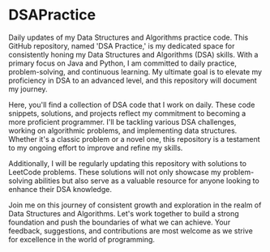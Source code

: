 # DSAPractice
Daily updates of my Data Structures and Algorithms practice code.
This GitHub repository, named 'DSA Practice,' is my dedicated space for consistently honing my Data Structures and Algorithms (DSA) skills. With a primary focus on Java and Python, I am committed to daily practice, problem-solving, and continuous learning. My ultimate goal is to elevate my proficiency in DSA to an advanced level, and this repository will document my journey.

Here, you'll find a collection of DSA code that I work on daily. These code snippets, solutions, and projects reflect my commitment to becoming a more proficient programmer. I'll be tackling various DSA challenges, working on algorithmic problems, and implementing data structures. Whether it's a classic problem or a novel one, this repository is a testament to my ongoing effort to improve and refine my skills.

Additionally, I will be regularly updating this repository with solutions to LeetCode problems. These solutions will not only showcase my problem-solving abilities but also serve as a valuable resource for anyone looking to enhance their DSA knowledge.

Join me on this journey of consistent growth and exploration in the realm of Data Structures and Algorithms. Let's work together to build a strong foundation and push the boundaries of what we can achieve. Your feedback, suggestions, and contributions are most welcome as we strive for excellence in the world of programming.
